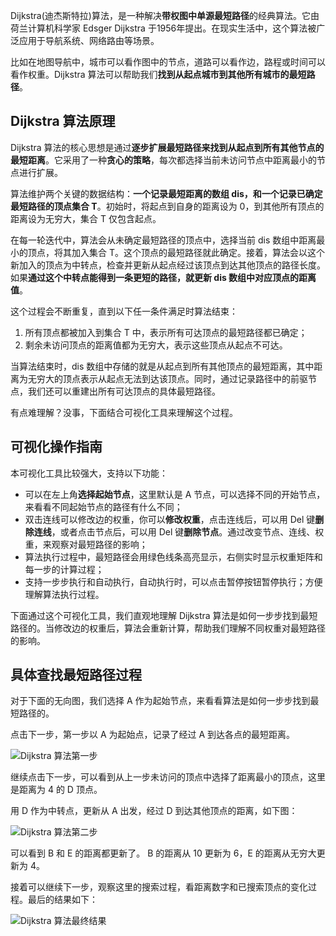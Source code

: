 Dijkstra(迪杰斯特拉)算法，是一种解决**带权图中单源最短路径**的经典算法。它由荷兰计算机科学家 Edsger Dijkstra 于1956年提出。在现实生活中，这个算法被广泛应用于导航系统、网络路由等场景。

比如在地图导航中，城市可以看作图中的节点，道路可以看作边，路程或时间可以看作权重。Dijkstra 算法可以帮助我们**找到从起点城市到其他所有城市的最短路径**。

## Dijkstra 算法原理

Dijkstra 算法的核心思想是通过**逐步扩展最短路径来找到从起点到所有其他节点的最短距离**。它采用了一种**贪心的策略**，每次都选择当前未访问节点中距离最小的节点进行扩展。

算法维护两个关键的数据结构：**一个记录最短距离的数组 dis，和一个记录已确定最短路径的顶点集合 T**。初始时，将起点到自身的距离设为 0，到其他所有顶点的距离设为无穷大，集合 T 仅包含起点。

在每一轮迭代中，算法会从未确定最短路径的顶点中，选择当前 dis 数组中距离最小的顶点，将其加入集合 T。这个顶点的最短路径就此确定。接着，算法会以这个新加入的顶点为中转点，检查并更新从起点经过该顶点到达其他顶点的路径长度。如果**通过这个中转点能得到一条更短的路径，就更新 dis 数组中对应顶点的距离值**。

这个过程会不断重复，直到以下任一条件满足时算法结束：

1. 所有顶点都被加入到集合 T 中，表示所有可达顶点的最短路径都已确定；
2. 剩余未访问顶点的距离值都为无穷大，表示这些顶点从起点不可达。

当算法结束时，dis 数组中存储的就是从起点到所有其他顶点的最短距离，其中距离为无穷大的顶点表示从起点无法到达该顶点。同时，通过记录路径中的前驱节点，我们还可以重建出所有可达顶点的具体最短路径。

有点难理解？没事，下面结合可视化工具来理解这个过程。

## 可视化操作指南

本可视化工具比较强大，支持以下功能：

- 可以在左上角**选择起始节点**，这里默认是 A 节点，可以选择不同的开始节点，来看看不同起始节点的路径有什么不同；
- 双击连线可以修改边的权重，你可以**修改权重**，点击连线后，可以用 Del 键**删除连线**，或者点击节点后，可以用 Del 键**删除节点**。通过改变节点、连线、权重，来观察对最短路径的影响；
- 算法执行过程中，最短路径会用绿色线条高亮显示，右侧实时显示权重矩阵和每一步的计算过程；
- 支持一步步执行和自动执行，自动执行时，可以点击暂停按钮暂停执行；方便理解算法执行过程。

下面通过这个可视化工具，我们直观地理解 Dijkstra 算法是如何一步步找到最短路径的。当修改边的权重后，算法会重新计算，帮助我们理解不同权重对最短路径的影响。

## 具体查找最短路径过程

对于下面的无向图，我们选择 A 作为起始节点，来看看算法是如何一步步找到最短路径的。

点击下一步，第一步以 A 为起始点，记录了经过 A 到达各点的最短距离。

![Dijkstra 算法第一步](https://slefboot-1251736664.file.myqcloud.com/20241122_ai_gallery_dijkstra_step1.png)

继续点击下一步，可以看到从上一步未访问的顶点中选择了距离最小的顶点，这里是距离为 4 的 D 顶点。

用 D 作为中转点，更新从 A 出发，经过 D 到达其他顶点的距离，如下图：

![Dijkstra 算法第二步](https://slefboot-1251736664.file.myqcloud.com/20241122_ai_gallery_dijkstra_step2.png)

可以看到 B 和 E 的距离都更新了。 B 的距离从 10 更新为 6，E 的距离从无穷大更新为 4。

接着可以继续下一步，观察这里的搜索过程，看距离数字和已搜索顶点的变化过程。最后的结果如下：

![Dijkstra 算法最终结果](https://slefboot-1251736664.file.myqcloud.com/20241122_ai_gallery_dijkstra_step_final.png)
